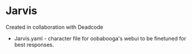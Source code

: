 # Jarvis

Created in collaboration with Deadcode

* Jarvis.yaml - character file for oobabooga's webui to be finetuned for best responses.
